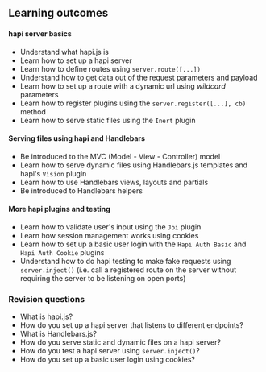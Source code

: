 ## Learning outcomes

#### hapi server basics
- Understand what hapi.js is
- Learn how to set up a hapi server
- Learn how to define routes using `server.route([...])`
- Understand how to get data out of the request parameters and payload
- Learn how to set up a route with a dynamic url using *wildcard* parameters
- Learn how to register plugins using the `server.register([...], cb)` method
- Learn how to serve static files using the `Inert` plugin

#### Serving files using hapi and Handlebars
- Be introduced to the MVC (Model - View - Controller) model
- Learn how to serve dynamic files using Handlebars.js templates and hapi's `Vision` plugin
- Learn how to use Handlebars views, layouts and partials
- Be introduced to Handlebars helpers

#### More hapi plugins and testing
- Learn how to validate user's input using the `Joi` plugin
- Learn how session management works using cookies
- Learn how to set up a basic user login with the `Hapi Auth Basic` and `Hapi Auth Cookie` plugins
- Understand how to do hapi testing to make fake requests using `server.inject()` (i.e. call a registered route on the server without requiring the server to be listening on open ports)

### Revision questions
- What is hapi.js?
- How do you set up a hapi server that listens to different endpoints?
- What is Handlebars.js?
- How do you serve static and dynamic files on a hapi server?
- How do you test a hapi server using `server.inject()`?
- How do you set up a basic user login using cookies?
